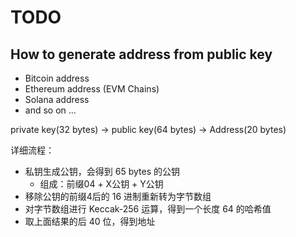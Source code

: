 # TODO

## How to generate address from public key

- Bitcoin address
- Ethereum address (EVM Chains)
- Solana address
- and so on ...

private key(32 bytes)  ->  public key(64 bytes)  -> Address(20 bytes) 

详细流程：

- 私钥生成公钥，会得到 65 bytes 的公钥
  - 组成：前缀04 + X公钥 + Y公钥
- 移除公钥的前缀4后的 16 进制重新转为字节数组
- 对字节数组进行 Keccak-256 运算，得到一个长度 64 的哈希值
- 取上面结果的后 40 位，得到地址
